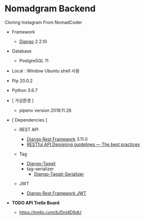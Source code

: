 # Nomadgram Backend

Cloning Instagram From NomadCoder

- Framework
    - <a href="https://docs.djangoproject.com/en/2.2/">Django</a> 2.2.10
- Database 
    - PostgreSQL 11
- Local : Window Ubuntu shell 사용
- Pip 20.0.2
- Python 3.6.7
- [ 가상환경 ] 
    - pipenv version 2018.11.26 

- [ Dependencies ]
    - REST API
        - <a href="https://www.django-rest-framework.org/">Django Rest Framework</a> 3.11.0
        - <a href="https://hackernoon.com/restful-api-designing-guidelines-the-best-practices-60e1d954e7c9">RESTful API Designing guidelines — The best practices</a>

    - Tag
        - <a href="https://github.com/jazzband/django-taggit">Django-Taggit</a>
        - tag-serializer
            - <a href="https://github.com/glemmaPaul/django-taggit-serializer">Django-Taggit-Serializer</a>
    
    - JWT
        - <a href="https://jpadilla.github.io/django-rest-framework-jwt/">Django Rest Framework JWT</a>

- <b>TODO API Trello Board</b>
    - https://trello.com/b/Dnl4D9dU

